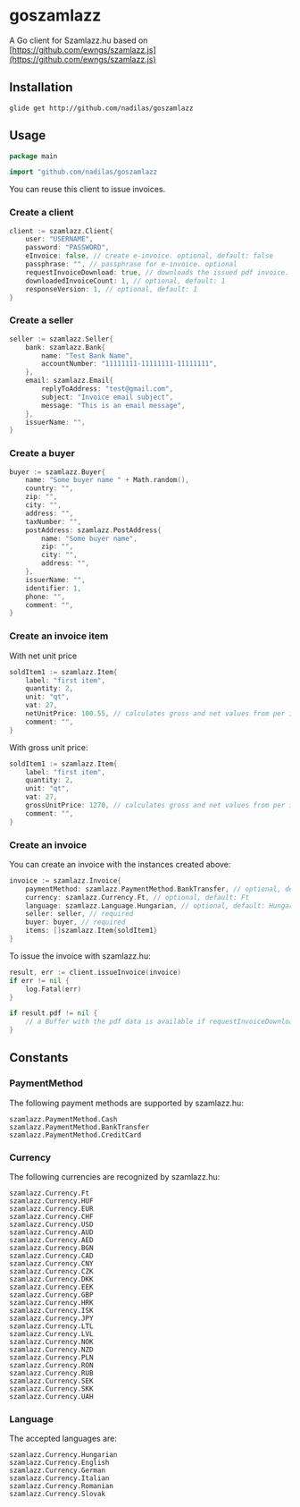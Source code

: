 # goszamlazz
A Go client for Szamlazz.hu based on [https://github.com/ewngs/szamlazz.js](https://github.com/ewngs/szamlazz.js)

## Installation

```
glide get http://github.com/nadilas/goszamlazz
```

## Usage

```go
package main

import "github.com/nadilas/goszamlazz

```

You can reuse this client to issue invoices.

### Create a client

```go
client := szamlazz.Client{
    user: "USERNAME",
    password: "PASSWORD",
    eInvoice: false, // create e-invoice. optional, default: false
    passphrase: "", // passphrase for e-invoice. optional
    requestInvoiceDownload: true, // downloads the issued pdf invoice. optional, default: false
    downloadedInvoiceCount: 1, // optional, default: 1
    responseVersion: 1, // optional, default: 1
}
```

### Create a seller

```go
seller := szamlazz.Seller{
	bank: szamlazz.Bank{
		name: "Test Bank Name",
		accountNumber: "11111111-11111111-11111111",
	},
	email: szamlazz.Email{
		replyToAddress: "test@gmail.com",
		subject: "Invoice email subject",
		message: "This is an email message",
	},
	issuerName: "",
}
```

### Create a buyer

```go
buyer := szamlazz.Buyer{
	name: "Some buyer name " + Math.random(),
	country: "",
	zip: "",
	city: "",
	address: "",
	taxNumber: "",
	postAddress: szamlazz.PostAddress{
		name: "Some buyer name",
		zip: "",
		city: "",
		address: "",
	},
	issuerName: "",
	identifier: 1,
	phone: "",
	comment: "",
}
```

### Create an invoice item

With net unit price

```go
soldItem1 := szamlazz.Item{
	label: "first item",
	quantity: 2,
	unit: "qt",
	vat: 27,
	netUnitPrice: 100.55, // calculates gross and net values from per item net
	comment: "",
}
```

With gross unit price:

```go
soldItem1 := szamlazz.Item{
	label: "first item",
	quantity: 2,
	unit: "qt",
	vat: 27,
	grossUnitPrice: 1270, // calculates gross and net values from per item net
	comment: "",
}
```

### Create an invoice

You can create an invoice with the instances created above:

```go
invoice := szamlazz.Invoice{
	paymentMethod: szamlazz.PaymentMethod.BankTransfer, // optional, default: BankTransfer
	currency: szamlazz.Currency.Ft, // optional, default: Ft
	language: szamlazz.Language.Hungarian, // optional, default: Hungarian
	seller: seller, // required
	buyer: buyer, // required
	items: []szamlazz.Item{soldItem1}
}
```

To issue the invoice with szamlazz.hu:

```go
result, err := client.issueInvoice(invoice)
if err != nil {
	log.Fatal(err)
}

if result.pdf != nil {
	// a Buffer with the pdf data is available if requestInvoiceDownload === true
}
```

## Constants

### PaymentMethod

The following payment methods are supported by szamlazz.hu:

```
szamlazz.PaymentMethod.Cash
szamlazz.PaymentMethod.BankTransfer
szamlazz.PaymentMethod.CreditCard
```

### Currency

The following currencies are recognized by szamlazz.hu:

```
szamlazz.Currency.Ft
szamlazz.Currency.HUF
szamlazz.Currency.EUR
szamlazz.Currency.CHF
szamlazz.Currency.USD
szamlazz.Currency.AUD
szamlazz.Currency.AED
szamlazz.Currency.BGN
szamlazz.Currency.CAD
szamlazz.Currency.CNY
szamlazz.Currency.CZK
szamlazz.Currency.DKK
szamlazz.Currency.EEK
szamlazz.Currency.GBP
szamlazz.Currency.HRK
szamlazz.Currency.ISK
szamlazz.Currency.JPY
szamlazz.Currency.LTL
szamlazz.Currency.LVL
szamlazz.Currency.NOK
szamlazz.Currency.NZD
szamlazz.Currency.PLN
szamlazz.Currency.RON
szamlazz.Currency.RUB
szamlazz.Currency.SEK
szamlazz.Currency.SKK
szamlazz.Currency.UAH
```

### Language

The accepted languages are:

```
szamlazz.Currency.Hungarian
szamlazz.Currency.English
szamlazz.Currency.German
szamlazz.Currency.Italian
szamlazz.Currency.Romanian
szamlazz.Currency.Slovak
```